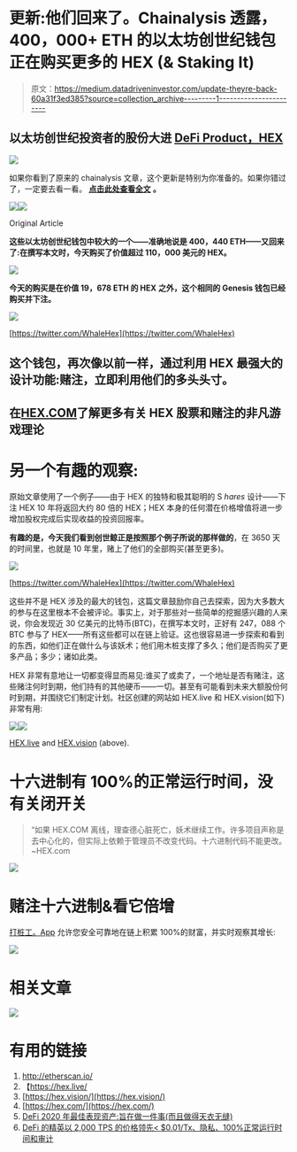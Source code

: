 # 更新:他们回来了。Chainalysis 透露，400，000+ ETH 的以太坊创世纪钱包正在购买更多的 HEX (& Staking It)

> 原文：<https://medium.datadriveninvestor.com/update-theyre-back-60a31f3ed385?source=collection_archive---------1----------------------->

## 以太坊创世纪投资者的股份大进 [DeFi Product，HEX](http://www.hex.com)

![](img/5230091249e124f4e9c5cf1550252a7d.png)

如果你看到了原来的 chainalysis 文章，这个更新是特别为你准备的。如果你错过了，一定要去看一看。 [**点击此处查看全文**](https://medium.com/@tldrtaylor/ethereum-genesis-wallets-of-700-000-eth-move-big-blocks-into-defi-staking-product-hex-39107d2c9cc0?source=friends_link&sk=9d94d7dac1513414c3d01e6ae51ec4fd) **。**

[![](img/f12f042b6ed1968ebce024b502832fbb.png)](https://medium.com/datadriveninvestor/ethereum-genesis-wallets-of-700-000-eth-move-big-blocks-into-defi-staking-product-hex-39107d2c9cc0?source=friends_link&sk=9d94d7dac1513414c3d01e6ae51ec4fd)[![](img/40efd41e35ea10393540cd08977d7e66.png)](https://medium.com/datadriveninvestor/ethereum-genesis-wallets-of-700-000-eth-move-big-blocks-into-defi-staking-product-hex-39107d2c9cc0?source=friends_link&sk=9d94d7dac1513414c3d01e6ae51ec4fd)

Original Article

**这些以太坊创世纪钱包中较大的一个——准确地说是 400，440 ETH——又回来了:在撰写本文时，今天购买了价值超过 110，000 美元的 HEX。**

![](img/4e0aed1e70f1974e4d513df75f56ee43.png)

**今天的购买是在价值 19，678 ETH 的 HEX** **之外，这个相同的 Genesis 钱包已经购买并下注。**

![](img/02d1dbdae93bda6c35b46dc1f037f627.png)

[https://twitter.com/WhaleHex](https://twitter.com/WhaleHex)

## 这个钱包，再次像以前一样，通过利用 HEX 最强大的设计功能:赌注，立即利用他们的多头头寸。

## 在[HEX.COM](http://www.hex.com)了解更多有关 HEX 股票和赌注的非凡游戏理论

# 另一个有趣的观察:

原始文章使用了一个例子——由于 HEX 的独特和极其聪明的 S *hares* 设计——下注 HEX 10 年将返回大约 80 倍的 HEX；HEX 本身的任何潜在价格增值将进一步增加股权完成后实现收益的投资回报率。

**有趣的是，今天我们看到创世鲸正是按照那个例子所说的那样做的**，在 3650 天的时间里，也就是 10 年里，赌上了他们的全部购买(甚至更多)。

![](img/54ab4022a52db80d22180348717c5cc2.png)

[https://twitter.com/WhaleHex](https://twitter.com/WhaleHex)

这些并不是 HEX 涉及的最大的钱包，这篇文章鼓励你自己去探索，因为大多数大的参与在这里根本不会被评论。事实上，对于那些对一些简单的挖掘感兴趣的人来说，你会发现近 30 亿美元的比特币(BTC)，在撰写本文时，正好有 247，088 个 BTC 参与了 HEX——所有这些都可以在链上验证。这也很容易进一步探索和看到的东西，如他们正在做什么与该妖术；他们用木桩支撑了多久；他们是否购买了更多产品；多少；诸如此类。

HEX 非常有意地让一切都变得显而易见:谁买了或卖了，一个地址是否有赌注，这些赌注何时到期，他们持有的其他硬币——一切。甚至有可能看到未来大额股份何时到期，并围绕它们制定计划。社区创建的网站如 HEX.live 和 HEX.vision(如下)非常有用:

[![](img/5dac86dae8c05e09b16253a35c9f9db3.png)](http://www.HEX.LIVE)[![](img/46561c66d3068aa01611916d2ae3ae20.png)](http://www.HEX.VISION)

[HEX.live](http://www.hex.live) and [HEX.vision](http://www.hex.vision) (above).

# 十六进制有 100%的正常运行时间，没有关闭开关

> “如果 HEX.COM 离线，理查德心脏死亡，妖术继续工作。许多项目声称是去中心化的，但实际上依赖于管理员不改变代码。十六进制代码不能更改。~HEX.com

[![](img/04d7a70e51260e787b981ef503c036be.png)](http://www.hexgraphs.com/performance)

# 赌注十六进制&看它倍增

[打桩工。App](https://staker.app/invite/PQn8) 允许您安全可靠地在链上积累 100%的财富，并实时观察其增长:

[![](img/9efe110fa899fa7ed6b1d4f5adeb64ce.png)](https://staker.app/invite/PQn8)

# 相关文章

[![](img/1fe23aa12b036f5bc362417f014380ed.png)](https://medium.com/datadriveninvestor/hodl-elite-the-staker-class-%EF%B8%8F-f69a5d46a2b9?source=friends_link&sk=392c135374a330f8734955f53b23446d)

# 有用的链接

1.  http://etherscan.io/
2.  【https://hex.live/ 
3.  [https://hex.vision/](https://hex.vision/)
4.  [https://hex.com/](https://hex.com/)
5.  [DeFi 2020 年最佳表现资产:旨在做一件事(而且做得天衣无缝)](https://medium.com/@tldrtaylor/defis-2020-top-performing-asset-designed-to-do-1-thing-and-it-s-doing-it-flawlessly-407d21c6a51d?source=friends_link&sk=17d5ce11956217cc82d9de370fa1e986)
6.  [DeFi 的精英以 2,000 TPS 的价格领先< $0.01/Tx、隐私、100%正常运行时间和审计](https://medium.com/@tldrtaylor/defis-cream-of-the-crop-blazes-ahead-with-2-000-tps-at-0-01-tx-privacy-100-uptime-audits-e3a0708b498a?source=friends_link&sk=85ab262c22f38942a755fc7fea188fc3)